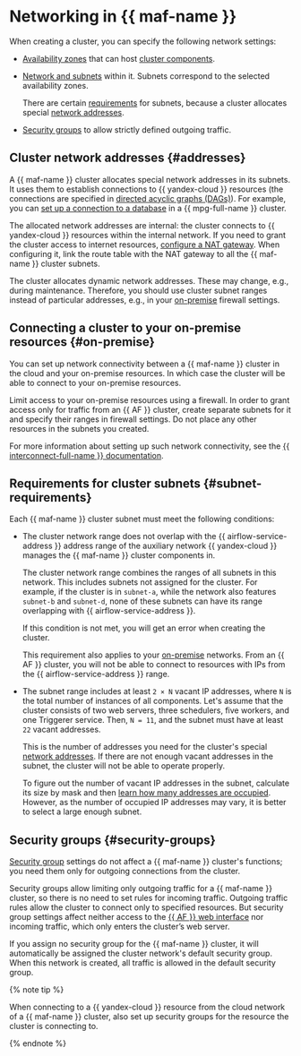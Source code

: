 # Networking in {{ maf-name }}

When creating a cluster, you can specify the following network settings:

* [Availability zones](../../overview/concepts/geo-scope.md) that can host [cluster components](index.md#components).
* [Network and subnets](../../vpc/concepts/network.md) within it. Subnets correspond to the selected availability zones.

   There are certain [requirements](#subnet-requirements) for subnets, because a cluster allocates special [network addresses](#addresses).

* [Security groups](#security-groups) to allow strictly defined outgoing traffic.

## Cluster network addresses {#addresses}

A {{ maf-name }} cluster allocates special network addresses in its subnets. It uses them to establish connections to {{ yandex-cloud }} resources (the connections are specified in [directed acyclic graphs (DAGs)](index.md#about-the-service)). For example, you can [set up a connection to a database](../tutorials/lockbox-secrets-in-maf-cluster.md) in a {{ mpg-full-name }} cluster.

The allocated network addresses are internal: the cluster connects to {{ yandex-cloud }} resources within the internal network. If you need to grant the cluster access to internet resources, [configure a NAT gateway](../../vpc/operations/create-nat-gateway.md). When configuring it, link the route table with the NAT gateway to all the {{ maf-name }} cluster subnets.

The cluster allocates dynamic network addresses. These may change, e.g., during maintenance. Therefore, you should use cluster subnet ranges instead of particular addresses, e.g., in your [on-premise](#on-premise) firewall settings.

## Connecting a cluster to your on-premise resources {#on-premise}

You can set up network connectivity between a {{ maf-name }} cluster in the cloud and your on-premise resources. In which case the cluster will be able to connect to your on-premise resources.

Limit access to your on-premise resources using a firewall. In order to grant access only for traffic from an {{ AF }} cluster, create separate subnets for it and specify their ranges in firewall settings. Do not place any other resources in the subnets you created.

For more information about setting up such network connectivity, see the [{{ interconnect-full-name }} documentation](../../interconnect/concepts/index.md).

## Requirements for cluster subnets {#subnet-requirements}

Each {{ maf-name }} cluster subnet must meet the following conditions:

* The cluster network range does not overlap with the {{ airflow-service-address }} address range of the auxiliary network {{ yandex-cloud }} manages the {{ maf-name }} cluster components in.

   The cluster network range combines the ranges of all subnets in this network. This includes subnets not assigned for the cluster. For example, if the cluster is in `subnet-a`, while the network also features `subnet-b` and `subnet-d`, none of these subnets can have its range overlapping with {{ airflow-service-address }}.

   If this condition is not met, you will get an error when creating the cluster.

   This requirement also applies to your [on-premise](#on-premise) networks. From an {{ AF }} cluster, you will not be able to connect to resources with IPs from the {{ airflow-service-address }} range.

* The subnet range includes at least `2 × N` vacant IP addresses, where `N` is the total number of instances of all components. Let's assume that the cluster consists of two web servers, three schedulers, five workers, and one Triggerer service. Then, `N = 11`, and the subnet must have at least `22` vacant addresses.

   This is the number of addresses you need for the cluster's special [network addresses](#addresses). If there are not enough vacant addresses in the subnet, the cluster will not be able to operate properly.

   To figure out the number of vacant IP addresses in the subnet, calculate its size by mask and then [learn how many addresses are occupied](../../vpc/operations/subnet-used-addresses.md). However, as the number of occupied IP addresses may vary, it is better to select a large enough subnet.

## Security groups {#security-groups}

[Security group](../../vpc/concepts/security-groups.md) settings do not affect a {{ maf-name }} cluster's functions; you need them only for outgoing connections from the cluster.

Security groups allow limiting only outgoing traffic for a {{ maf-name }} cluster, so there is no need to set rules for incoming traffic. Outgoing traffic rules allow the cluster to connect only to specified resources. But security group settings affect neither access to the [{{ AF }} web interface](../operations/af-interfaces.md#web-gui) nor incoming traffic, which only enters the cluster’s web server.

If you assign no security group for the {{ maf-name }} cluster, it will automatically be assigned the cluster network's default security group. When this network is created, all traffic is allowed in the default security group.

{% note tip %}

When connecting to a {{ yandex-cloud }} resource from the cloud network of a {{ maf-name }} cluster, also set up security groups for the resource the cluster is connecting to.

{% endnote %}
